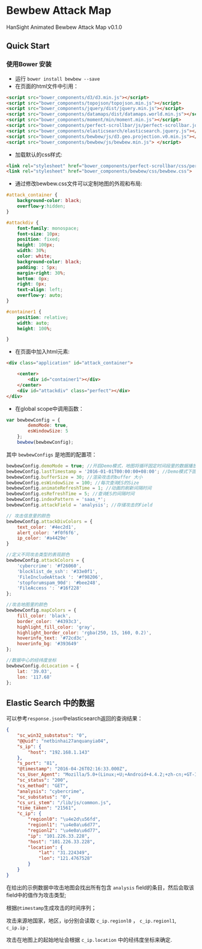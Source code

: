 # Bewbew Attack Map

HanSight Animated Bewbew Attack Map v0.1.0

## Quick Start

### 使用Bower 安装
* 运行 `bower install bewbew --save`
* 在页面的html文件中引用：

````html
<script src="bower_components/d3/d3.min.js"></script>
<script src="bower_components/topojson/topojson.min.js"></script>
<script src="bower_components/jquery/dist/jquery.min.js"></script>
<script src="bower_components/datamaps/dist/datamaps.world.min.js"></script>
<script src="bower_components/moment/min/moment.min.js"></script>
<script src="bower_components/perfect-scrollbar/js/perfect-scrollbar.jquery.min.js"></script>
<script src="bower_components/elasticsearch/elasticsearch.jquery.js"></script>
<script src="bower_components/bewbew/js/d3.geo.projection.v0.min.js"></script>
<script src="bower_components/bewbew/js/bewbew.min.js"> </script>
````
* 加载默认的css样式:

`````html
<link rel="stylesheet" href="bower_components/perfect-scrollbar/css/perfect-scrollbar.min.css">
<link rel="stylesheet" href="bower_components/bewbew/css/bewbew.css">
`````
* 通过修改bewbew.css文件可以定制地图的外观和布局:

```css
#attack_container {
    background-color: black;
    overflow-y:hidden;
}

#attackdiv {
    font-family: monospace;
    font-size: 10px;
    position: fixed;
    height: 100px;
    width: 30%;
    color: white;
    background-color: black;
    padding: : 5px;
    margin-right: 30%;
    bottom: 0px;
    right: 0px;
    text-align: left;
    overflow-y: auto;
}

#container1 {
    position: relative;
    width: auto;
    height: 100%;

}

```

* 在页面中加入html元素:

````html
<div class="application" id="attack_container">

    <center>
        <div id="container1"></div>
    </center>
    <div id="attackdiv" class="perfect"></div>
</div>
````

* 在global scope中调用函数：

```javascript
var bewbewConfig = {
        demoMode: true,
        esWindowSize: 5
    };
    bewbew(bewbewConfig);
```

其中 `bewbewConfigs` 是地图的配置项：

````javascript
bewbewConfig.demoMode = true; //开启Demo模式，地图将循环固定时间段里的数据播放动画
bewbewConfig.lastTimestamp = '2016-01-01T00:00:00+08:00'; //Demo模式下固定时间段的起始点
bewbewConfig.bufferSize = 30; //渲染攻击的buffer 大小
bewbewConfig.esWindowSize = 100; //每次查询ES的Size
bewbewConfig.animateRefreshTime = 1; //动画的刷新间隔时间
bewbewConfig.esRefreshTime = 5; //查询ES的间隔时间
bewbewConfig.indexPattern = 'saas_*';
bewbewConfig.attackField = 'analysis'; //存储攻击的Field

// 攻击信息里的颜色
bewbewConfig.attackDivColors = {
    text_color: '#4ec2d1',
    alert_color: '#f0f6f6',
    ip_color: '#a4429e'
}

//定义不同攻击类型的表现颜色
bewbewConfig.attackColors = {
    'cybercrime': '#f26060',
    'blocklist_de_ssh': '#33e0f1',
    'FileIncludeAttack ': '#f98206',
    'stopforumspam_90d': '#bee248',
    'FileAccess ': '#16f228'
};

//攻击地图里的颜色
bewbewConfig.mapColors = {
    fill_color: 'black',
    border_color: '#4393c3',
    highlight_fill_color: 'gray',
    highlight_border_color: 'rgba(250, 15, 160, 0.2)',
    hoverinfo_text: '#72cd3c',
    hoverinfo_bg: '#393649'
};

//数据中心的经纬度坐标
bewbewConfig.dcLocation = {
    lat: '39.03',
    lon: '117.68'
};
````

## Elastic Search 中的数据

可以参考`response.json`中elasticsearch返回的查询结果：

````json
{
    "sc_win32_substatus": "0",
    "@@uid": "netbinhai27anquanyia04",
    "s_ip": {
        "host": "192.168.1.143"
    },
    "s_port": "81",
    "@timestamp": "2016-04-26T02:16:33.000Z",
    "cs_User_Agent": "Mozilla/5.0+(Linux;+U;+Android+4.4.2;+zh-cn;+GT-I9500+Build/KOT49H)+AppleWebKit/537.36+(KHTML,+like+Gecko)Version/4.0+MQQBrowser/5.0+QQ-URL-Manager+Mobile+Safari/537.36",
    "sc_status": "200",
    "cs_method": "GET",
    "analysis": "cybercrime",
    "sc_substatus": "0",
    "cs_uri_stem": "/lib/js/common.js",
    "time_taken": "21561",
    "c_ip": {
        "regionl0": "\u4e2d\u56fd",
        "regionl1": "\u4e0a\u6d77",
        "regionl2": "\u4e0a\u6d77",
        "ip": "101.226.33.228",
        "host": "101.226.33.228",
        "location": {
            "lat": "31.224349",
            "lon": "121.4767528"
        }
    }
}
````

在给出的示例数据中攻击地图会找出所有包含 `analysis` field的条目，然后会取该field中的值作为攻击类型;

根据`@timestamp`生成攻击的时间序列；

攻击来源地国家，地区，ip分别会读取 `c_ip.regionl0` ， `c_ip.regionl1`, `c_ip.ip` ;

攻击在地图上的起始地址会根据 `c_ip.location` 中的经纬度坐标来确定.
